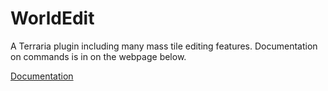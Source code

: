 # WorldEdit
A Terraria plugin including many mass tile editing features. Documentation on commands is in on the webpage below.

[Documentation](https://terrariabuilders.com/worldedit)
